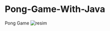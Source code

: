 # Pong-Game-With-Java
Pong Game
![resim](https://user-images.githubusercontent.com/81997444/115118602-a7013e80-9fac-11eb-8ef6-6802381edfe2.png)

